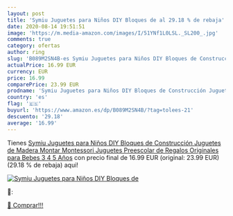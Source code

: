 ```yaml
---
layout: post
title: 'Symiu Juguetes para Niños DIY Bloques de al 29.18 % de rebaja'
date: 2020-08-14 19:51:51
image: 'https://m.media-amazon.com/images/I/51YNf1L0LSL._SL200_.jpg'
comments: true
category: ofertas
author: ring
slug: 'B089M2SN4B-es Symiu Juguetes para Niños DIY Bloques de Construcción Juguetes de Madera Montar Montessori Juguetes Preescolar de Regalos Originales para Bebes 3 4 5 Años'
actualPrice: 16.99 EUR
currency: EUR
price: 16.99
comparePrice: 23.99 EUR
prodname: 'Symiu Juguetes para Niños DIY Bloques de Construcción Juguetes de Madera Montar Montessori Juguetes Preescolar de Regalos Originales para Bebes 3 4 5 Años'
country: 'es'
flag: '🇪🇸'
buyurl: 'https://www.amazon.es/dp/B089M2SN4B/?tag=tolees-21'
descuento: '29.18'
average: '16.99'
---
```


Tienes [Symiu Juguetes para Niños DIY Bloques de Construcción Juguetes de Madera Montar Montessori Juguetes Preescolar de Regalos Originales para Bebes 3 4 5 Años](https://www.amazon.es/dp/B089M2SN4B/?tag=tolees-21) con precio final de  16.99 EUR (original: 23.99 EUR) (29.18 %  de rebaja) aqui!

[![Symiu Juguetes para Niños DIY Bloques de](https://m.media-amazon.com/images/I/51YNf1L0LSL._SL200_.jpg)](https://www.amazon.es/dp/B089M2SN4B/?tag=tolees-21)

🔎:


[🛒 Comprar!!!](https://www.amazon.es/dp/B089M2SN4B/?tag=tolees-21)
